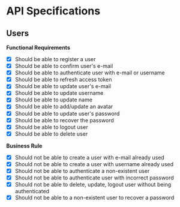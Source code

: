 # API Specifications

## Users

**Functional Requirements**

- [x] Should be able to register a user
- [x] Should be able to confirm user's e-mail
- [x] Should be able to authenticate user with e-mail or username
- [x] Should be able to refresh access token
- [x] Should be able to update user's e-mail
- [x] Should be able to update username
- [x] Should be able to update name
- [x] Should be able to add/update an avatar
- [x] Should be able to update user's password
- [x] Should be able to recover the password
- [x] Should be able to logout user
- [x] Should be able to delete user

**Business Rule**

- [x] Should not be able to create a user with e-mail already used
- [x] Should not be able to create a user with username already used
- [x] Should not be able to authenticate a non-existent user
- [x] Should not be able to authenticate user with incorrect password
- [x] Should not be able to delete, update, logout user without being authenticated
- [x] Should not be able to a non-existent user to recover a password